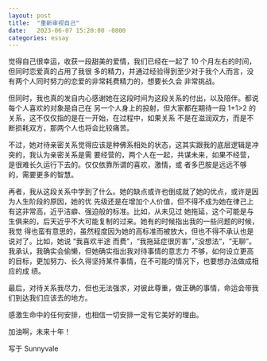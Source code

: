 ```yaml
---
layout: post
title:  "重新审视自己"
date:   2023-06-07 15:20:00 -0800
categories: essay
---
```


觉得自己很幸运，收获一段甜美的爱情，我们已经在一起了 10 个月左右的时间，但同时恋爱真的占用了我很
多的精力，并通过经验得到至少对于我个人而言，没有两个人同时努力的恋爱的非常耗费精力的，想要长久会
非常挑战。

但同时，我也真的发自内心感谢她在这段时间为这段关系的付出，以及陪伴。都说每个人喜欢的对象是自己在
另一个人身上的投射，但大家都在期待一段 1+1>2 的关系，这不仅仅指的是在一开始，在过程中，如果关系
不是在滋润双方，而是不断损耗双方，那两个人也将会比较痛苦。

不过，她对待亲密关系觉得应该是种佛系相处的状态，这其实跟我的底层逻辑是冲突的，我认为亲密关系是需
要经营的，两个人在一起，共谋未来，如果不经营，是很难长久运行下去的。仅仅依靠所谓的喜欢，激情，或
者多巴胺是远远不够的，需要更多的智慧。

再者，我从这段关系中学到了什么。她的缺点或许也倒成就了她的优点，或许是因为人生阶段的原因，她的优
先级还是在增加个人价值，但不得不成为她在律己上有这非常高，近乎洁癖、强迫般的标准。比如，从未见过
她拖延，这个可能是与生俱来的，后天近乎不大可能复制的过来。她有的时候指出我的一些问题的时候，我觉
得也蛮有意思的，虽然程度因为她的高标准而被放大，但也不得不承认也是说对了。比如，她说 “我喜欢半途
而费”，“我拖延症很厉害”，”没想法“，“无聊”。我承认，我确实会偷懒，但她确实指出我对待事情的意志力
不够，如何设立更高的目标，更加努力、长久得坚持某件事情，在不可能的情况下，也要想办法做成相应的成
绩。

最后，对待关系我尽力，但也无法强求，对彼此尊重，做正确的事情，命运会带我们到达我们应该去的地方。

感激生命中的任何安排，也相信一切安排一定有它美好的理由。

加油啊，未来十年！

写于 Sunnyvale
